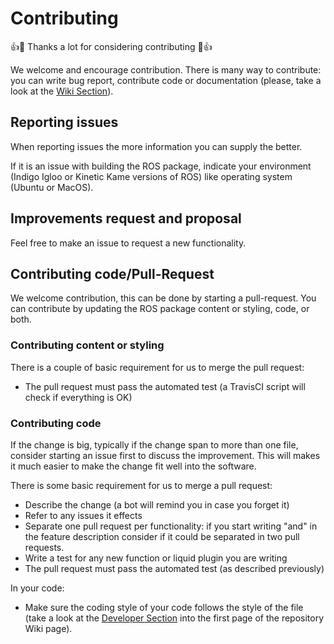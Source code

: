 Contributing
============

👍🎉 Thanks a lot for considering contributing 🎉👍

We welcome and encourage contribution. There is many way to contribute: you can
write bug report, contribute code or documentation (please, take a look at the
[Wiki Section](https://github.com/gsilano/teamsannio_med_control/wiki)).

## Reporting issues

When reporting issues the more information you can supply the better.

If it is an issue with building the ROS package, indicate your environment (Indigo 
Igloo or Kinetic Kame versions of ROS) like operating system (Ubuntu or MacOS).

## Improvements request and proposal

Feel free to make an issue to request a new functionality.

## Contributing code/Pull-Request

We welcome contribution, this can be done by starting a pull-request.
You can contribute by updating the ROS package content or styling, code, or both.

### Contributing content or styling

There is a couple of basic requirement for us to merge the pull request:
 - The pull request must pass the automated test (a TravisCI script will check if everything is OK)

### Contributing code

If the change is big, typically if the change span to more than one file, consider starting an issue first to discuss the improvement.
This will makes it much easier to make the change fit well into the software.

There is some basic requirement for us to merge a pull request:
 - Describe the change (a bot will remind you in case you forget it)
 - Refer to any issues it effects
 - Separate one pull request per functionality: if you start writing "and" in the feature description consider if it could be separated in two pull requests.
 - Write a test for any new function or liquid plugin you are writing
 - The pull request must pass the automated test (as described previously)

In your code:
 - Make sure the coding style of your code follows the style of the file (take a look at the [Developer Section](https://github.com/gsilano/teamsannio_med_control/wiki#for-developers) into the first page of the repository Wiki page).
